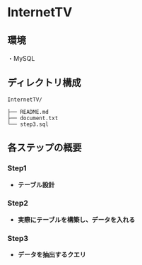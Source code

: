 # InternetTV
## 環境
・MySQL
## ディレクトリ構成
```
InternetTV/

├── README.md
├── document.txt
└── step3.sql
```

## 各ステップの概要
### Step1
- **テーブル設計**
### Step2
- **実際にテーブルを構築し、データを入れる**
### Step3
- **データを抽出するクエリ**
